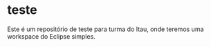 # teste
Este é um repositório de teste para turma do Itau, onde teremos uma workspace do Eclipse simples.
